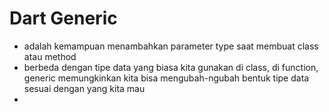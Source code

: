 <h1>Dart Generic</h1>


- adalah kemampuan menambahkan parameter type saat membuat class atau method
- berbeda dengan tipe data yang biasa kita gunakan di class, di function, generic memungkinkan kita bisa mengubah-ngubah bentuk tipe data sesuai dengan yang kita mau
- 